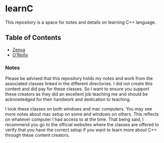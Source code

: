 # learnC

This repository is a space for notes and details on learning C++ language.

## Table of Contents

- [Zenva](./ZenvaC%2B%2B/README.md)
- [O'Reilly](./OreillyC%2B%2B/README.md)

### Notes

Please be advised that this repository holds my notes and work from the associated classes linked in the different directories. I did not create this content and did pay for these classes. So I want to ensure you support these creators as they did an excellent job teaching me and should be acknowledged for their handwork and dedication to teaching.

I took these classes on both windows and mac computers. You may see more notes about mac setup on some and windows on others. This reflects on whatever computer I had access to at the time. That being said, I recommend you go to the official websites where the classes are offered to verify that you have the correct setup if you want to learn more about C++ through these content creators.
